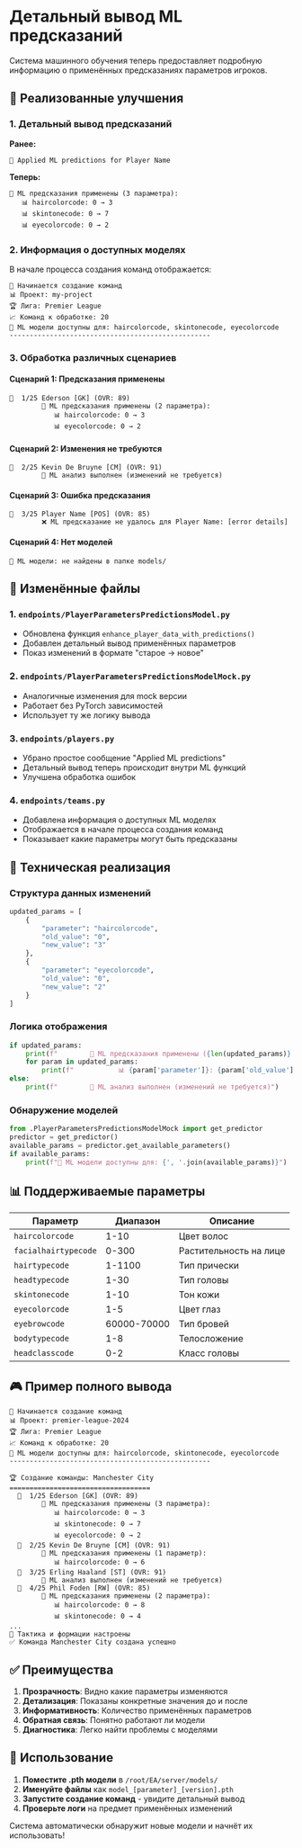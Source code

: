 # Детальный вывод ML предсказаний

Система машинного обучения теперь предоставляет подробную информацию о применённых предсказаниях параметров игроков.

## 🎯 Реализованные улучшения

### 1. Детальный вывод предсказаний

**Ранее:**
```
🤖 Applied ML predictions for Player Name
```

**Теперь:**
```
🤖 ML предсказания применены (3 параметра):
   📊 haircolorcode: 0 → 3
   📊 skintonecode: 0 → 7  
   📊 eyecolorcode: 0 → 2
```

### 2. Информация о доступных моделях

В начале процесса создания команд отображается:
```
🚀 Начинается создание команд
📊 Проект: my-project
🏆 Лига: Premier League
📈 Команд к обработке: 20
🤖 ML модели доступны для: haircolorcode, skintonecode, eyecolorcode
--------------------------------------------------
```

### 3. Обработка различных сценариев

#### Сценарий 1: Предсказания применены
```
👤  1/25 Ederson [GK] (OVR: 89)
        🤖 ML предсказания применены (2 параметра):
           📊 haircolorcode: 0 → 3
           📊 eyecolorcode: 0 → 2
```

#### Сценарий 2: Изменения не требуются
```
👤  2/25 Kevin De Bruyne [CM] (OVR: 91)
        🤖 ML анализ выполнен (изменений не требуется)
```

#### Сценарий 3: Ошибка предсказания
```
👤  3/25 Player Name [POS] (OVR: 85)
        ❌ ML предсказание не удалось для Player Name: [error details]
```

#### Сценарий 4: Нет моделей
```
🤖 ML модели: не найдены в папке models/
```

## 📁 Изменённые файлы

### 1. `endpoints/PlayerParametersPredictionsModel.py`
- Обновлена функция `enhance_player_data_with_predictions()`
- Добавлен детальный вывод применённых параметров
- Показ изменений в формате "старое → новое"

### 2. `endpoints/PlayerParametersPredictionsModelMock.py`
- Аналогичные изменения для mock версии
- Работает без PyTorch зависимостей
- Использует ту же логику вывода

### 3. `endpoints/players.py`
- Убрано простое сообщение "Applied ML predictions"
- Детальный вывод теперь происходит внутри ML функций
- Улучшена обработка ошибок

### 4. `endpoints/teams.py`
- Добавлена информация о доступных ML моделях
- Отображается в начале процесса создания команд
- Показывает какие параметры могут быть предсказаны

## 🔧 Техническая реализация

### Структура данных изменений
```python
updated_params = [
    {
        "parameter": "haircolorcode",
        "old_value": "0",
        "new_value": "3"
    },
    {
        "parameter": "eyecolorcode", 
        "old_value": "0",
        "new_value": "2"
    }
]
```

### Логика отображения
```python
if updated_params:
    print(f"        🤖 ML предсказания применены ({len(updated_params)} параметров):")
    for param in updated_params:
        print(f"           📊 {param['parameter']}: {param['old_value']} → {param['new_value']}")
else:
    print(f"        🤖 ML анализ выполнен (изменений не требуется)")
```

### Обнаружение моделей
```python
from .PlayerParametersPredictionsModelMock import get_predictor
predictor = get_predictor()
available_params = predictor.get_available_parameters()
if available_params:
    print(f"🤖 ML модели доступны для: {', '.join(available_params)}")
```

## 📊 Поддерживаемые параметры

| Параметр | Диапазон | Описание |
|----------|----------|----------|
| `haircolorcode` | 1-10 | Цвет волос |
| `facialhairtypecode` | 0-300 | Растительность на лице |
| `hairtypecode` | 1-1100 | Тип прически |
| `headtypecode` | 1-30 | Тип головы |
| `skintonecode` | 1-10 | Тон кожи |
| `eyecolorcode` | 1-5 | Цвет глаз |
| `eyebrowcode` | 60000-70000 | Тип бровей |
| `bodytypecode` | 1-8 | Телосложение |
| `headclasscode` | 0-2 | Класс головы |

## 🎮 Пример полного вывода

```
🚀 Начинается создание команд
📊 Проект: premier-league-2024
🏆 Лига: Premier League
📈 Команд к обработке: 20
🤖 ML модели доступны для: haircolorcode, skintonecode, eyecolorcode
--------------------------------------------------

🏆 Создание команды: Manchester City
===================================
  👤  1/25 Ederson [GK] (OVR: 89)
        🤖 ML предсказания применены (3 параметра):
           📊 haircolorcode: 0 → 3
           📊 skintonecode: 0 → 7
           📊 eyecolorcode: 0 → 2
  👤  2/25 Kevin De Bruyne [CM] (OVR: 91)
        🤖 ML предсказания применены (1 параметр):
           📊 haircolorcode: 0 → 6
  👤  3/25 Erling Haaland [ST] (OVR: 91)
        🤖 ML анализ выполнен (изменений не требуется)
  👤  4/25 Phil Foden [RW] (OVR: 85)
        🤖 ML предсказания применены (2 параметра):
           📊 haircolorcode: 0 → 8
           📊 skintonecode: 0 → 4
...
🎯 Тактика и формации настроены
✅ Команда Manchester City создана успешно
```

## ✅ Преимущества

1. **Прозрачность**: Видно какие параметры изменяются
2. **Детализация**: Показаны конкретные значения до и после
3. **Информативность**: Количество применённых параметров
4. **Обратная связь**: Понятно работают ли модели
5. **Диагностика**: Легко найти проблемы с моделями

## 🚀 Использование

1. **Поместите .pth модели** в `/root/EA/server/models/`
2. **Именуйте файлы** как `model_[parameter]_[version].pth`
3. **Запустите создание команд** - увидите детальный вывод
4. **Проверьте логи** на предмет применённых изменений

Система автоматически обнаружит новые модели и начнёт их использовать!